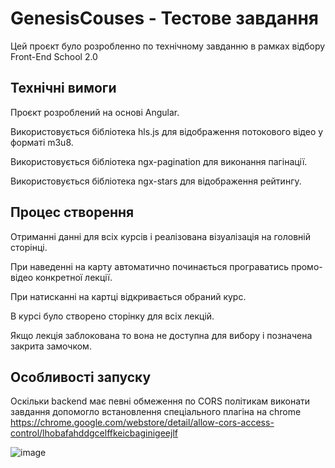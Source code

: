 # GenesisCouses - Тестове завдання

Цей проєкт було розробленно по технічному завданню в рамках відбору Front-End School 2.0

## Технічні вимоги

Проєкт розроблений на основі Angular.

Використовується бібліотека hls.js для відображення потокового відео у форматі m3u8.

Використовується бібліотека ngx-pagination для виконання пагінації.

Використовується бібліотека ngx-stars для відображення рейтингу.

## Процес створення

Отриманні данні для всіх курсів і реалізована візуалізація на головній сторінці.

При наведенні на карту автоматично починається програватись промо-відео конкретної лекції.

При натисканні на картці відкривається обраний курс.

В курсі було створено сторінку для всіх лекцій.

Якщо лекція заблокована то вона не доступна
для вибору і позначена закрита замочком.

## Особливості запуску

Оскільки backend має певні обмеження по CORS політикам виконати завдання допомогло встановлення
спеціального плагіна на chrome https://chrome.google.com/webstore/detail/allow-cors-access-control/lhobafahddgcelffkeicbaginigeejlf

![image](https://user-images.githubusercontent.com/120205902/225851140-58f75b66-beda-478c-b5e1-190d78e83794.png)
